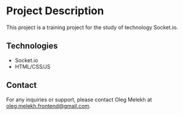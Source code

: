 # Project Description

This project is a training project for the study of technology Socket.io.

## Technologies

- Socket.io
- HTML/CSS/JS

## Contact

For any inquiries or support, please contact Oleg Melekh at oleg.melekh.frontend@gmail.com.
